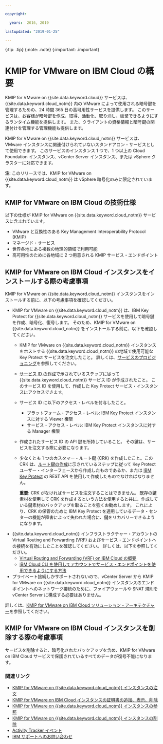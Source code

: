 ```yaml
---

copyright:

  years:  2016, 2019

lastupdated: "2019-01-25"

---
```


{:tip: .tip}
{:note: .note}
{:important: .important}

# KMIP for VMware on IBM Cloud の概要

KMIP for VMware on {{site.data.keyword.cloud}} サービスは、{{site.data.keyword.cloud_notm}} 内の VMware によって使用される暗号鍵を管理するための、24 時間 365 日の高可用性サービスを提供します。 このサービスは、お客様が暗号鍵を作成、取得、活動化、取り消し、破棄できるようにするランタイム機能を提供します。 また、クライアントの資格情報と暗号鍵の関連付けを管理する管理機能も提供します。

KMIP for VMware on {{site.data.keyword.cloud_notm}} サービスは、VMware インスタンスに関連付けられていないスタンドアロン・サービスとして使用できます。 このサービスのインスタンス 1 つで、1 つ以上の Cloud Foundation インスタンス、vCenter Server インスタンス、または vSphere クラスターに対応できます。

**注**: このリリースでは、KMIP for VMware on {{site.data.keyword.cloud_notm}} は vSphere 暗号化のみに限定されています。

## KMIP for VMware on IBM Cloud の技術仕様

以下の仕様が KMIP for VMware on {{site.data.keyword.cloud_notm}} サービスに含まれています。

* VMware と互換性のある Key Management Interoperability Protocol (KMIP)
* マネージド・サービス
* 世界各地にある複数の地理的領域で利用可能
* 高可用性のために各地域に 2 つ用意される KMIP サービス・エンドポイント

## KMIP for VMware on IBM Cloud インスタンスをインストールする際の考慮事項

KMIP for VMware on {{site.data.keyword.cloud_notm}} インスタンスをインストールする前に、以下の考慮事項を確認してください。

* KMIP for VMware on {{site.data.keyword.cloud_notm}} は、IBM Key Protect for {{site.data.keyword.cloud_notm}} サービスを使用して暗号鍵を作成、暗号化、復号します。 そのため、KMIP for VMware on {{site.data.keyword.cloud_notm}} をインストールする前に、以下を確認してください。
   * KMIP for VMware on {{site.data.keyword.cloud_notm}} インスタンスをホストする {{site.data.keyword.cloud_notm}} の地域で使用可能な Key Protect サービスを注文したこと。 詳しくは、[サービスのプロビジョニング](/docs/services/key-protect/provision.html)を参照してください。
   * [サービス ID の作成](/docs/iam/serviceid.html)で示されているステップに従って {{site.data.keyword.cloud_notm}} サービス ID が作成されたこと。 このサービス ID を使用して、作成した Key Protect サービス・インスタンスにアクセスできます。
   * サービス ID に以下のアクセス・レベルを付与したこと。
      * プラットフォーム・アクセス・レベル: IBM Key Protect インスタンスに対する Viewer 権限
      * サービス・アクセス・レベル: IBM Key Protect インスタンスに対する Manager 権限
   * 作成されたサービス ID の API 鍵を所持していること。 その鍵は、サービスを注文する際に必要になります。
   * 少なくとも 1 つのカスタマー・ルート鍵 (CRK) を作成したこと。この CRK は、[ルート鍵の作成](/docs/services/keymgmt/keyprotect_create_root.html)に示されているステップに従って Key Protect ユーザー・インターフェースから作成したものであるか、または [IBM Key Protect](https://cloud.ibm.com/apidocs/key-protect) の REST API を使用して作成したものでなければなりません。

     **重要:** CRK がなければサービスを注文することはできません。 既存の鍵素材を使用して CRK を作成するという方法を使用すると共に、作成している鍵素材のバックアップを取ることを強くお勧めします。 これにより、CRK の保管のために IBM Key Protect を適用しているデータ・センターの機能が障害によって失われた場合に、鍵をリカバリーできるようになります。
* {{site.data.keyword.cloud_notm}} インフラストラクチャー・アカウントの Virtual Routing and Forwarding (VRF) およびサービス・エンドポイントへの接続を有効にしたことを確認してください。 詳しくは、以下を参照してください。
   * [Virtual Routing and Forwarding (VRF) on IBM Cloud の概要](/docs/infrastructure/direct-link/vrf-on-ibm-cloud.html)
   * [IBM Cloud CLI を使用してアカウントでサービス・エンドポイントを使用できるようにする方法](/docs/services/service-endpoint/enable-servicepoint.html#getting-started)
* プライベート接続しかサポートされないので、vCenter Server から KMIP for VMware on {{site.data.keyword.cloud_notm}} インスタンスのエンドポイントへのネットワーク接続のために、ファイアウォールや SNAT 規則を vCenter Server に構成する必要はありません。

詳しくは、[KMIP for VMware on IBM Cloud ソリューション・アーキテクチャー](/docs/services/vmwaresolutions/archiref/kmip/overview.html)を参照してください。

## KMIP for VMware on IBM Cloud インスタンスを削除する際の考慮事項

サービスを削除すると、暗号化されたバックアップを含め、KMIP for VMware on IBM Cloud サービスで保護されているすべてのデータが復号不能になります。

### 関連リンク

* [KMIP for VMware on {{site.data.keyword.cloud_notm}} インスタンスの注文](/docs/services/vmwaresolutions/services/kmip_standalone_ordering.html)
* [KMIP for VMware on IBM Cloud インスタンスの証明書の追加、表示、削除](/docs/services/vmwaresolutions/services/kmip_standalone_addingdeletingcert.html)
* [KMIP for VMware on {{site.data.keyword.cloud_notm}} インスタンスの参照](/docs/services/vmwaresolutions/services/kmip_standalone_viewing.html)
* [KMIP for VMware on {{site.data.keyword.cloud_notm}} インスタンスの削除](/docs/services/vmwaresolutions/services/kmip_standalone_deleting.html)
* [Activity Tracker イベント](/docs/services/vmwaresolutions/vmonic/at-events.html)
* [IBM サポートへのお問い合わせ](/docs/services/vmwaresolutions/vmonic/trbl_support.html)
